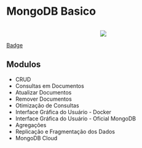 # MongoDB Basico

<p align="center">
<img src=""/>
</p>
<p align="center">
<img src="https://img.shields.io/static/v1?label=Status&message=Concluido&color=green&style=for-the-badge"/>
</p>

[Badge]()

## Modulos
- CRUD
- Consultas em Documentos
- Atualizar Documentos
- Remover Documentos
- Otimização de Consultas
- Interface Gráfica do Usuário - Docker
- Interface Gráfica do Usuário - Oficial MongoDB
- Agregações
- Replicação e Fragmentação dos Dados
- MongoDB Cloud